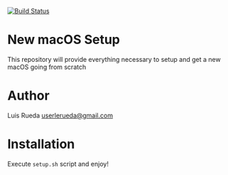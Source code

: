 [![Build Status](https://travis-ci.org/userlerueda/new_mac_setup.svg?branch=master)](https://travis-ci.org/userlerueda/new_mac_setup)

# New macOS Setup
This repository will provide everything necessary to setup and get a new macOS going from scratch

# Author
Luis Rueda <userlerueda@gmail.com>

# Installation
Execute `setup.sh` script and enjoy!

